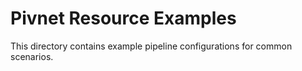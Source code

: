 # Pivnet Resource Examples

This directory contains example pipeline configurations for common scenarios.
